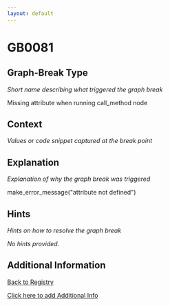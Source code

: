 ```yaml
---
layout: default
---
```

# GB0081

## Graph-Break Type
*Short name describing what triggered the graph break*

Missing attribute when running call_method node

## Context
*Values or code snippet captured at the break point*



## Explanation
*Explanation of why the graph break was triggered*

make_error_message("attribute not defined")

## Hints
*Hints on how to resolve the graph break*

*No hints provided.*


## Additional Information

<!-- ADDITIONAL INFORMATION START - Add custom information below this line -->

<!-- ADDITIONAL INFORMATION END -->

[Back to Registry](../index.html)

[Click here to add Additional Info](https://github.com/pytorch-labs/compile-graph-break-site/edit/main/docs/gb/gb0081.md)
